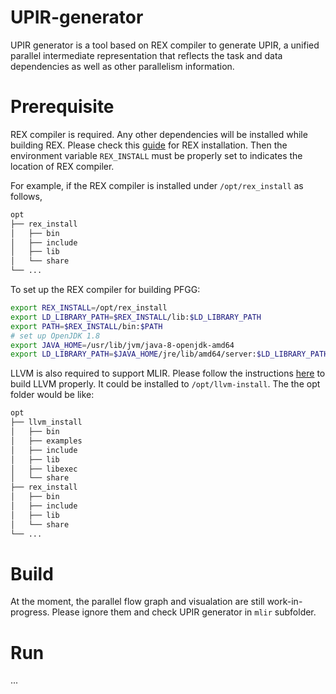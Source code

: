 # UPIR-generator

UPIR generator is a tool based on REX compiler to generate UPIR, a unified parallel intermediate representation that reflects the task and data dependencies as well as other parallelism information.

# Prerequisite

REX compiler is required. Any other dependencies will be installed while building REX. Please check this [guide](https://github.com/passlab/rexompiler/wiki/REX-compiler-compilation) for REX installation.
Then the environment variable `REX_INSTALL` must be properly set to indicates the location of REX compiler.

For example, if the REX compiler is installed under `/opt/rex_install` as follows,
```bash
opt
├── rex_install
│   ├── bin
│   ├── include
│   ├── lib
│   └── share
└── ...

```
To set up the REX compiler for building PFGG:

```bash
export REX_INSTALL=/opt/rex_install
export LD_LIBRARY_PATH=$REX_INSTALL/lib:$LD_LIBRARY_PATH
export PATH=$REX_INSTALL/bin:$PATH
# set up OpenJDK 1.8
export JAVA_HOME=/usr/lib/jvm/java-8-openjdk-amd64
export LD_LIBRARY_PATH=$JAVA_HOME/jre/lib/amd64/server:$LD_LIBRARY_PATH
```

LLVM is also required to support MLIR. Please follow the instructions [here](https://mlir.llvm.org/getting_started) to build LLVM properly.
It could be installed to `/opt/llvm-install`.
The the opt folder would be like:
```bash
opt
├── llvm_install
│   ├── bin
│   ├── examples
│   ├── include
│   ├── lib
│   ├── libexec
│   └── share
├── rex_install
│   ├── bin
│   ├── include
│   ├── lib
│   └── share
└── ...

```

# Build

At the moment, the parallel flow graph and visualation are still work-in-progress. Please ignore them and check UPIR generator in `mlir` subfolder.

# Run

...
